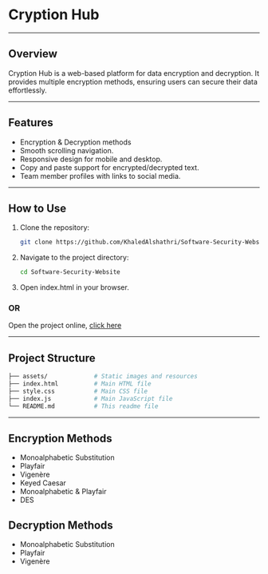 # Cryption Hub

---

## Overview

Cryption Hub is a web-based platform for data encryption and decryption. It provides multiple encryption methods, ensuring users can secure their data effortlessly.

---

## Features

- Encryption & Decryption methods
- Smooth scrolling navigation.
- Responsive design for mobile and desktop.
- Copy and paste support for encrypted/decrypted text.
- Team member profiles with links to social media.

---

## How to Use

1. Clone the repository:
   ```bash
   git clone https://github.com/KhaledAlshathri/Software-Security-Website.git
   ```
2. Navigate to the project directory:
   ```bash
   cd Software-Security-Website
   ```
3. Open index.html in your browser.

### OR  
Open the project online, [click here](https://khaledalshathri.github.io/Software-Security-Website)

---

## Project Structure
   ```bash
├── assets/             # Static images and resources
├── index.html          # Main HTML file
├── style.css           # Main CSS file
├── index.js            # Main JavaScript file
└── README.md           # This readme file
   ```
---

## Encryption Methods
- Monoalphabetic Substitution
- Playfair
- Vigenère
- Keyed Caesar
- Monoalphabetic & Playfair
- DES

## Decryption Methods
- Monoalphabetic Substitution
- Playfair
- Vigenère
